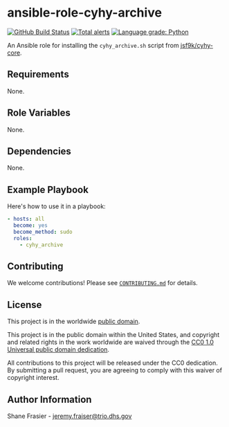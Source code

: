 # ansible-role-cyhy-archive #

[![GitHub Build Status](https://github.com/cisagov/ansible-role-cyhy-archive/workflows/build/badge.svg)](https://github.com/cisagov/ansible-role-cyhy-archive/actions)
[![Total alerts](https://img.shields.io/lgtm/alerts/g/cisagov/ansible-role-cyhy-archive.svg?logo=lgtm&logoWidth=18)](https://lgtm.com/projects/g/cisagov/ansible-role-cyhy-archive/alerts/)
[![Language grade: Python](https://img.shields.io/lgtm/grade/python/g/cisagov/ansible-role-cyhy-archive.svg?logo=lgtm&logoWidth=18)](https://lgtm.com/projects/g/cisagov/ansible-role-cyhy-archive/context:python)

An Ansible role for installing the `cyhy_archive.sh` script from
[jsf9k/cyhy-core](https://github.com/jsf9k/cyhy-core).

## Requirements ##

None.

## Role Variables ##

None.

## Dependencies ##

None.

## Example Playbook ##

Here's how to use it in a playbook:

```yaml
- hosts: all
  become: yes
  become_method: sudo
  roles:
    - cyhy_archive
```

## Contributing ##

We welcome contributions!  Please see [`CONTRIBUTING.md`](CONTRIBUTING.md) for
details.

## License ##

This project is in the worldwide [public domain](LICENSE).

This project is in the public domain within the United States, and
copyright and related rights in the work worldwide are waived through
the [CC0 1.0 Universal public domain
dedication](https://creativecommons.org/publicdomain/zero/1.0/).

All contributions to this project will be released under the CC0
dedication. By submitting a pull request, you are agreeing to comply
with this waiver of copyright interest.

## Author Information ##

Shane Frasier - <jeremy.fraiser@trio.dhs.gov>
